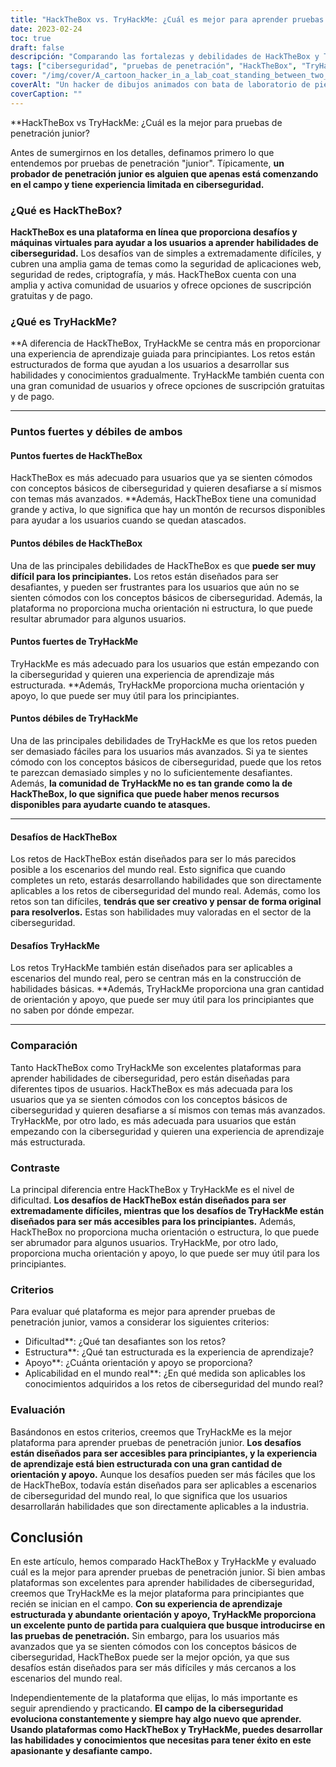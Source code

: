 ```yaml
---
title: "HackTheBox vs. TryHackMe: ¿Cuál es mejor para aprender pruebas de penetración junior?"
date: 2023-02-24
toc: true
draft: false
descripción: "Comparando las fortalezas y debilidades de HackTheBox y TryHackMe para determinar la mejor plataforma para pruebas de penetración junior".
tags: ["ciberseguridad", "pruebas de penetración", "HackTheBox", "TryHackMe", "aprendizaje", "principiante", "máquinas virtuales", "retos", "orientación", "apoyo", "escenarios del mundo real", "habilidades", "seguridad de redes", "seguridad de aplicaciones web", "criptografía", "programación", "comunidad", "aprendizaje en línea", "aprendizaje estructurado", "pensamiento creativo"].
cover: "/img/cover/A_cartoon_hacker_in_a_lab_coat_standing_between_two_doors.png"
coverAlt: "Un hacker de dibujos animados con bata de laboratorio de pie entre dos puertas, una con la etiqueta HackTheBox y la otra con la etiqueta TryHackMe con una burbuja de pensamiento sobre su cabeza preguntándose cuál elegir."
coverCaption: ""
---
```


**HackTheBox vs TryHackMe: ¿Cuál es la mejor para pruebas de penetración junior?

Antes de sumergirnos en los detalles, definamos primero lo que entendemos por pruebas de penetración "junior". Típicamente, **un probador de penetración junior es alguien que apenas está comenzando en el campo y tiene experiencia limitada en ciberseguridad.**

### ¿Qué es HackTheBox?

**HackTheBox es una plataforma en línea que proporciona desafíos y máquinas virtuales para ayudar a los usuarios a aprender habilidades de ciberseguridad.** Los desafíos van de simples a extremadamente difíciles, y cubren una amplia gama de temas como la seguridad de aplicaciones web, seguridad de redes, criptografía, y más. HackTheBox cuenta con una amplia y activa comunidad de usuarios y ofrece opciones de suscripción gratuitas y de pago.

### ¿Qué es TryHackMe?

**A diferencia de HackTheBox, TryHackMe se centra más en proporcionar una experiencia de aprendizaje guiada para principiantes. Los retos están estructurados de forma que ayudan a los usuarios a desarrollar sus habilidades y conocimientos gradualmente. TryHackMe también cuenta con una gran comunidad de usuarios y ofrece opciones de suscripción gratuitas y de pago.

________________________________________________________________________________________________________________________

### Puntos fuertes y débiles de ambos

#### Puntos fuertes de HackTheBox

HackTheBox es más adecuado para usuarios que ya se sienten cómodos con conceptos básicos de ciberseguridad y quieren desafiarse a sí mismos con temas más avanzados. **Además, HackTheBox tiene una comunidad grande y activa, lo que significa que hay un montón de recursos disponibles para ayudar a los usuarios cuando se quedan atascados.

#### Puntos débiles de HackTheBox

Una de las principales debilidades de HackTheBox es que **puede ser muy difícil para los principiantes.** Los retos están diseñados para ser desafiantes, y pueden ser frustrantes para los usuarios que aún no se sienten cómodos con los conceptos básicos de ciberseguridad. Además, la plataforma no proporciona mucha orientación ni estructura, lo que puede resultar abrumador para algunos usuarios.

#### Puntos fuertes de TryHackMe

TryHackMe es más adecuado para los usuarios que están empezando con la ciberseguridad y quieren una experiencia de aprendizaje más estructurada. **Además, TryHackMe proporciona mucha orientación y apoyo, lo que puede ser muy útil para los principiantes.

#### Puntos débiles de TryHackMe

Una de las principales debilidades de TryHackMe es que los retos pueden ser demasiado fáciles para los usuarios más avanzados. Si ya te sientes cómodo con los conceptos básicos de ciberseguridad, puede que los retos te parezcan demasiado simples y no lo suficientemente desafiantes. Además, **la comunidad de TryHackMe no es tan grande como la de HackTheBox, lo que significa que puede haber menos recursos disponibles para ayudarte cuando te atasques.**

________________________________________________________________________________________________________________________

#### Desafíos de HackTheBox

Los retos de HackTheBox están diseñados para ser lo más parecidos posible a los escenarios del mundo real. Esto significa que cuando completes un reto, estarás desarrollando habilidades que son directamente aplicables a los retos de ciberseguridad del mundo real. Además, como los retos son tan difíciles, **tendrás que ser creativo y pensar de forma original para resolverlos.** Estas son habilidades muy valoradas en el sector de la ciberseguridad.

#### Desafíos TryHackMe

Los retos TryHackMe también están diseñados para ser aplicables a escenarios del mundo real, pero se centran más en la construcción de habilidades básicas. **Además, TryHackMe proporciona una gran cantidad de orientación y apoyo, que puede ser muy útil para los principiantes que no saben por dónde empezar.

________________________________________________________________________________________________________________________

### Comparación

Tanto HackTheBox como TryHackMe son excelentes plataformas para aprender habilidades de ciberseguridad, pero están diseñadas para diferentes tipos de usuarios. HackTheBox es más adecuada para los usuarios que ya se sienten cómodos con los conceptos básicos de ciberseguridad y quieren desafiarse a sí mismos con temas más avanzados. TryHackMe, por otro lado, es más adecuada para usuarios que están empezando con la ciberseguridad y quieren una experiencia de aprendizaje más estructurada.

### Contraste

La principal diferencia entre HackTheBox y TryHackMe es el nivel de dificultad. **Los desafíos de HackTheBox están diseñados para ser extremadamente difíciles, mientras que los desafíos de TryHackMe están diseñados para ser más accesibles para los principiantes.** Además, HackTheBox no proporciona mucha orientación o estructura, lo que puede ser abrumador para algunos usuarios. TryHackMe, por otro lado, proporciona mucha orientación y apoyo, lo que puede ser muy útil para los principiantes.

### Criterios

Para evaluar qué plataforma es mejor para aprender pruebas de penetración junior, vamos a considerar los siguientes criterios:

- Dificultad**: ¿Qué tan desafiantes son los retos?
- Estructura**: ¿Qué tan estructurada es la experiencia de aprendizaje?
- Apoyo**: ¿Cuánta orientación y apoyo se proporciona?
- Aplicabilidad en el mundo real**: ¿En qué medida son aplicables los conocimientos adquiridos a los retos de ciberseguridad del mundo real?

### Evaluación

Basándonos en estos criterios, creemos que TryHackMe es la mejor plataforma para aprender pruebas de penetración junior. **Los desafíos están diseñados para ser accesibles para principiantes, y la experiencia de aprendizaje está bien estructurada con una gran cantidad de orientación y apoyo.** Aunque los desafíos pueden ser más fáciles que los de HackTheBox, todavía están diseñados para ser aplicables a escenarios de ciberseguridad del mundo real, lo que significa que los usuarios desarrollarán habilidades que son directamente aplicables a la industria.

## Conclusión

En este artículo, hemos comparado HackTheBox y TryHackMe y evaluado cuál es la mejor para aprender pruebas de penetración junior. Si bien ambas plataformas son excelentes para aprender habilidades de ciberseguridad, creemos que TryHackMe es la mejor plataforma para principiantes que recién se inician en el campo. **Con su experiencia de aprendizaje estructurada y abundante orientación y apoyo, TryHackMe proporciona un excelente punto de partida para cualquiera que busque introducirse en las pruebas de penetración.** Sin embargo, para los usuarios más avanzados que ya se sienten cómodos con los conceptos básicos de ciberseguridad, HackTheBox puede ser la mejor opción, ya que sus desafíos están diseñados para ser más difíciles y más cercanos a los escenarios del mundo real.

Independientemente de la plataforma que elijas, lo más importante es seguir aprendiendo y practicando. **El campo de la ciberseguridad evoluciona constantemente y siempre hay algo nuevo que aprender. Usando plataformas como HackTheBox y TryHackMe, puedes desarrollar las habilidades y conocimientos que necesitas para tener éxito en este apasionante y desafiante campo.**





